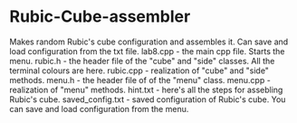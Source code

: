 # Rubic-Cube-assembler
Makes random Rubic's cube configuration and assembles it. Can save and load configuration from the txt file. 
lab8.cpp - the main cpp file. Starts the menu.
rubic.h - the header file of the "cube" and "side" classes. All the terminal colours are here.
rubic.cpp - realization of "cube" and "side" methods.
menu.h - the header file of of the "menu" class. 
menu.cpp - realization of "menu" methods.
hint.txt - here's all the steps for assebling Rubic's cube.
saved_config.txt - saved configuration of Rubic's cube. You can save and load configuration from the menu.
